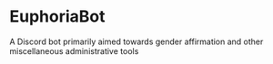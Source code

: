 # EuphoriaBot
A Discord bot primarily aimed towards gender affirmation and other miscellaneous administrative tools
